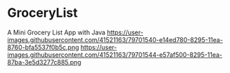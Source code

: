 # GroceryList
A Mini Grocery List App with Java
https://user-images.githubusercontent.com/41521163/79701540-e14ed780-8295-11ea-8760-bfa5537f0b5c.png
https://user-images.githubusercontent.com/41521163/79701544-e57af500-8295-11ea-87ba-3e5d3277c885.png
